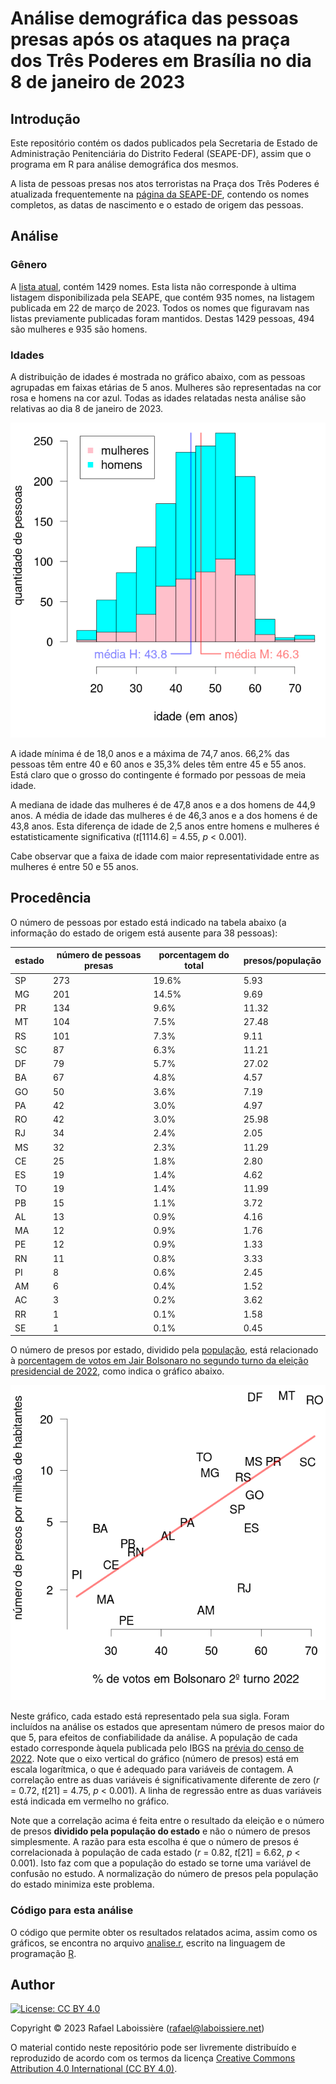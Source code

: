 # Análise demográfica das pessoas presas após os ataques na praça dos Três Poderes em Brasília no dia 8 de janeiro de 2023


## Introdução

Este repositório contém os dados publicados pela Secretaria de Estado de Administração Penitenciária do Distrito Federal (SEAPE-DF), assim que o programa em R para análise demográfica dos mesmos.

A lista de pessoas presas nos atos terroristas na Praça dos Três Poderes é atualizada frequentemente 
na [página da SEAPE-DF](https://seape.df.gov.br/prisoes-dos-atentados-bsb/), contendo os nomes completos, as datas de nascimento e o estado de origem das pessoas.


## Análise


### Gênero

A [lista atual](presos.csv), contém 1429 nomes. Esta lista não corresponde à ultima listagem disponibilizada pela SEAPE, que contém 935 nomes, na listagem publicada em 22 de março de 2023. Todos os nomes que figuravam nas listas previamente publicadas foram mantidos. Destas 1429 pessoas, 494 são mulheres e 935 são homens.


### Idades

A distribuição de idades é mostrada no gráfico abaixo, com as pessoas agrupadas em faixas etárias de 5 anos. Mulheres são representadas na cor rosa e homens na cor azul. Todas as idades relatadas nesta análise são relativas ao dia 8 de janeiro de 2023.

![figure](histograma-idades.png)

A idade mínima é de 18,0 anos e a máxima de 74,7 anos. 66,2% das pessoas têm entre 40 e 60 anos e 35,3% deles têm entre 45 e 55 anos. Está claro que o grosso do contingente é formado por pessoas de meia idade.

A mediana de idade das mulheres é de 47,8 anos e a dos homens de 44,9 anos. A média de idade das mulheres é de 46,3 anos e a dos homens é de 43,8 anos. Esta diferença de idade de 2,5 anos entre homens e mulheres é estatisticamente significativa (_t_[1114.6] = 4.55, _p_ < 0.001).

Cabe observar que a faixa de idade com maior representatividade entre as mulheres é entre 50 e 55 anos.


## Procedência

O número de pessoas por estado está indicado na tabela abaixo (a informação do estado de origem está ausente para 38 pessoas):

|estado|número de pessoas presas|porcentagem do total|presos/população|
|-|-|-|-|
|SP|273|19.6%|5.93|
|MG|201|14.5%|9.69|
|PR|134|9.6%|11.32|
|MT|104|7.5%|27.48|
|RS|101|7.3%|9.11|
|SC|87|6.3%|11.21|
|DF|79|5.7%|27.02|
|BA|67|4.8%|4.57|
|GO|50|3.6%|7.19|
|PA|42|3.0%|4.97|
|RO|42|3.0%|25.98|
|RJ|34|2.4%|2.05|
|MS|32|2.3%|11.29|
|CE|25|1.8%|2.80|
|ES|19|1.4%|4.62|
|TO|19|1.4%|11.99|
|PB|15|1.1%|3.72|
|AL|13|0.9%|4.16|
|MA|12|0.9%|1.76|
|PE|12|0.9%|1.33|
|RN|11|0.8%|3.33|
|PI|8|0.6%|2.45|
|AM|6|0.4%|1.52|
|AC|3|0.2%|3.62|
|RR|1|0.1%|1.58|
|SE|1|0.1%|0.45|

O número de presos por estado, dividido pela
[população](populacao-2022.csv), está relacionado à [porcentagem de votos em
Jair Bolsonaro no segundo turno da eleição presidencial de
2022](eleicao-2022.csv), como indica o gráfico abaixo.

![figure](votos-bolsonaro-numero-presos.png)

Neste gráfico, cada estado está representado pela sua sigla.
Foram incluídos na análise os estados que apresentam número de presos maior do que 5, para efeitos de confiabilidade da análise. A população de cada estado corresponde àquela publicada pelo IBGS na [prévia do censo de 2022](https://ftp.ibge.gov.br/Censos/Censo_Demografico_2022/Previa_da_Populacao/POP2022_Municipios.pdf). Note que o eixo vertical do gráfico (número de presos) está em escala logarítmica, o que é adequado para variáveis de contagem. A correlação entre as duas variáveis é significativamente diferente de zero (_r_ = 0.72, _t_[21] = 4.75, _p_ < 0.001). A linha de regressão entre as duas variáveis está indicada em vermelho no gráfico.

Note que a correlação acima é feita entre o resultado da eleição e o número de presos **dividido pela população do estado** e não o número de presos simplesmente. A razão para esta escolha é que o número de presos é correlacionada à população de cada estado (_r_ = 0.82, _t_[21] = 6.62, _p_ < 0.001). Isto faz com que a população do estado se torne uma variável de confusão no estudo. A normalização do número de presos pela população do estado minimiza este problema.

### Código para esta análise

O código que permite obter os resultados relatados acima, assim como os gráficos, se encontra no arquivo [analise.r](analise.r), escrito na linguagem de programação [R](https://www.r-project.org/).


## Author

[![License: CC BY 4.0](https://img.shields.io/badge/License-CC_BY_4.0-lightgrey.svg)](https://creativecommons.org/licenses/by/4.0/)

Copyright © 2023  Rafael Laboissière (<rafael@laboissiere.net>)

O material contido neste repositório pode ser livremente distribuído e reproduzido de acordo com os termos da licença [Creative Commons Attribution 4.0 International (CC BY 4.0)](https://creativecommons.org/licenses/by/4.0/).


<!---
Local Variables:
ispell-local-dictionary: "brasileiro"
eval: (auto-fill-mode -1)
eval: (visual-line-mode)
eval: (flyspell-mode)
End:
--->
